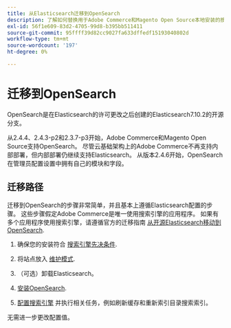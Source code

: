 ```yaml
---
title: 从Elasticsearch迁移到OpenSearch
description: 了解如何替换用于Adobe Commerce和Magento Open Source本地安装的搜索引擎。
exl-id: 56f1e609-83d2-4705-99d8-b395bb511411
source-git-commit: 95ffff39d82cc9027fa633dffedf15193040802d
workflow-type: tm+mt
source-wordcount: '197'
ht-degree: 0%

---
```


# 迁移到OpenSearch

OpenSearch是在Elasticsearch的许可更改之后创建的Elasticsearch7.10.2的开源分支。

从2.4.4、2.4.3-p2和2.3.7-p3开始，Adobe Commerce和Magento Open Source支持OpenSearch。 尽管云基础架构上的Adobe Commerce不再支持内部部署，但内部部署仍继续支持Elasticsearch。 从版本2.4.6开始，OpenSearch在管理员配置设置中拥有自己的模块和字段。

## 迁移路径

迁移到OpenSearch的步骤非常简单，并且基本上遵循Elasticsearch配置的步骤。 这些步骤假定Adobe Commerce是唯一使用搜索引擎的应用程序。 如果有多个应用程序使用搜索引擎，请遵循官方的迁移指南 [从开源Elasticsearch移动到OpenSearch](https://opensearch.org/blog/technical-posts/2021/10/moving-from-opensource-elasticsearch-to-opensearch/).

1. 确保您的安装符合 [搜索引擎先决条件](../../installation/prerequisites/search-engine/overview.md).

1. 将站点放入 [维护模式](../../installation/tutorials/maintenance-mode.md).

1. （可选）卸载Elasticsearch。

1. [安装OpenSearch](https://opensearch.org/docs/latest/opensearch/install/important-settings/).

1. [配置搜索引擎](../../configuration/search/configure-search-engine.md) 并执行相关任务，例如刷新缓存和重新索引目录搜索索引。

无需进一步更改配置值。

